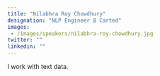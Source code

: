 ```yaml
---
title: "Nilabhra Roy Chowdhury"
designation: "NLP Engineer @ Carted"
images: 
 - /images/speakers/nilabhra-roy-chowdhury.jpg
twitter: ""
linkedin: ""
---
```


I work with text data.